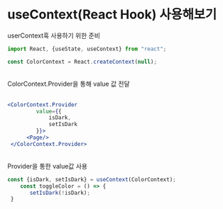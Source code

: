# useContext(React Hook) 사용해보기
userContext훅 사용하기 위한 준비
```jsx
import React, {useState, useContext} from "react";
```
```jsx
const ColorContext = React.createContext(null);
```  
<br/>
ColorContext.Provider을 통해 value 값 전달
<br/><br/>

```       jsx
<ColorContext.Provider
         value={{
             isDark,
             setIsDark
         }}>
      <Page/>
 </ColorContext.Provider>
  ```
 
<br/>
Provider을 통한 value값 사용  <br/>


```jsx
const {isDark, setIsDark} = useContext(ColorContext);
    const toggleColor = () => {
       setIsDark(!isDark);
 }
```
